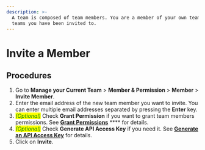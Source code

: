 ```yaml
---
description: >-
  A team is composed of team members. You are a member of your own team and any
  teams you have been invited to.
---
```


# Invite a Member

## Procedures

1. Go to **Manage your Current Team** > **Member & Permission** > **Member** > **Invite Member**.
2. Enter the email address of the new team member you want to invite. You can enter multiple email addresses separated by pressing the **Enter** key.
3. _<mark style="color:green;">(Optional)</mark>_ Check **Grant Permission** if you want to grant team members permissions. See [**Grant Permissions**](grant-permission.md) **** for details.
4. _<mark style="color:green;">(Optional)</mark>_ Check **Generate API Access Key** if you need it. See [**Generate an API Access Key**](generate-an-api-access-key.md) for details.
5. Click on **Invite**.

